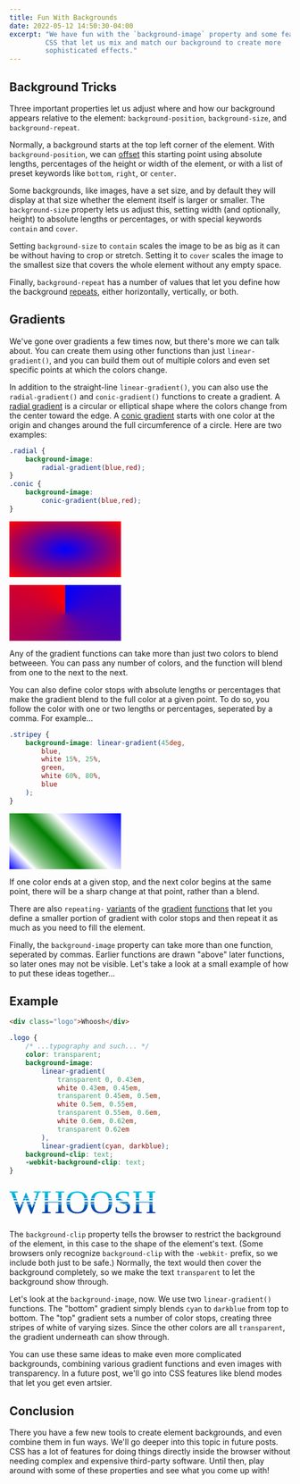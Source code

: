 ```yaml
---
title: Fun With Backgrounds
date: 2022-05-12 14:50:30-04:00
excerpt: "We have fun with the `background-image` property and some features of
         CSS that let us mix and match our background to create more
         sophisticated effects."
---
```



## Background Tricks
Three important properties let us adjust where and how our background appears
relative to the element: `background-position`, `background-size`, and
`background-repeat`.

Normally, a background starts at the top left corner of the element. With
`background-position`, we can [offset] this starting point using absolute
lengths, percentages of the height or width of the element, or with a list of
preset keywords like `bottom`, `right`, or `center`.

Some backgrounds, like images, have a set size, and by default they will display
at that size whether the element itself is larger or smaller. The
`background-size` property lets us adjust this, setting width (and optionally,
height) to absolute lengths or percentages, or with special keywords `contain`
and `cover`.

Setting `background-size` to `contain` scales the image to be as big as it can
be without having to crop or stretch. Setting it to `cover` scales the image to
the smallest size that covers the whole element without any empty space.

Finally, `background-repeat` has a number of values that let you define how the
background [repeats], either horizontally, vertically, or both.

## Gradients
We've gone over gradients a few times now, but there's more we can talk about.
You can create them using other functions than just `linear-gradient()`, and you
can build them out of multiple colors and even set specific points at which the
colors change.

In addition to the straight-line `linear-gradient()`, you can also use the
`radial-gradient()` and `conic-gradient()` functions to create a gradient. A
[radial gradient] is a circular or elliptical shape where the colors change from
the center toward the edge. A [conic gradient] starts with one color at the
origin and changes around the full circumference of a circle. Here are two
examples:

```css
.radial {
    background-image:
        radial-gradient(blue,red);
}
.conic {
    background-image:
        conic-gradient(blue,red);
}
```

<style>
.radial {
    background-image: radial-gradient(blue,red);
}
.conic {
    background-image: conic-gradient(blue,red);
}
.box {
    width: 200px;
    height: 100px;
    margin-bottom: 1em;
}
</style>

<div class="box radial"></div>
<div class="box conic"></div>

Any of the gradient functions can take more than just two colors to blend
betweeen. You can pass any number of colors, and the function will blend from
one to the next to the next.

You can also define color stops with absolute lengths or percentages that make
the gradient blend to the full color at a given point. To do so, you follow the
color with one or two lengths or percentages, seperated by a comma. For
example...

```css
.stripey {
    background-image: linear-gradient(45deg,
        blue, 
        white 15%, 25%, 
        green, 
        white 60%, 80%, 
        blue
    );
}
```

<style>
.stripey {
    height: 100px;
    width: 200px;
    background-image: linear-gradient(45deg,
        blue, 
        white 15%, 25%, 
        green, 
        white 60%, 80%, 
        blue
    );
}
</style>
<div class="stripey"></div>

If one color ends at a given stop, and the next color begins at the same point,
there will be a sharp change at that point, rather than a blend.

There are also `repeating-` [variants] of the [gradient] [functions] that let
you define a smaller portion of gradient with color stops and then repeat it as
much as you need to fill the element.

Finally, the `background-image` property can take more than one function,
seperated by commas. Earlier functions are drawn "above" later functions, so
later ones may not be visible. Let's take a look at a small example of how to
put these ideas together...


## Example

```html
<div class="logo">Whoosh</div>
```
```css
.logo {
    /* ...typography and such... */
    color: transparent;
    background-image:
        linear-gradient(
            transparent 0, 0.43em,
            white 0.43em, 0.45em,
            transparent 0.45em, 0.5em,
            white 0.5em, 0.55em,
            transparent 0.55em, 0.6em,
            white 0.6em, 0.62em,
            transparent 0.62em
        ),
        linear-gradient(cyan, darkblue);
    background-clip: text;
    -webkit-background-clip: text;
}
```

<style>
@import url('https://fonts.googleapis.com/css2?family=Exo+2:wght@900&display=swap');
.logo {
    all: initial;
    font-family: "Exo 2";
    font-size: 60px;
    color: transparent;
    text-transform: uppercase;
    background-image:
        linear-gradient(
            transparent 0, 0.43em,
            white 0.43em, 0.45em,
            transparent 0.45em, 0.5em,
            white 0.5em, 0.55em,
            transparent 0.55em, 0.6em,
            white 0.6em, 0.62em,
            transparent 0.62em
        ),
        linear-gradient(cyan, darkblue);
    background-clip: text;
    -webkit-background-clip: text;
}
</style>
<div class="logo">Whoosh</div>


The `background-clip` property tells the browser to restrict the background of
the element, in this case to the shape of the element's text. (Some browsers
only recognize `background-clip` with the `-webkit-` prefix, so we include both
just to be safe.) Normally, the text would then cover the background completely,
so we make the text `transparent` to let the background show through.

Let's look at the `background-image`, now. We use two `linear-gradient()`
functions. The "bottom" gradient simply blends `cyan` to `darkblue` from top
to bottom. The "top" gradient sets a number of color stops, creating three
stripes of white of varying sizes. Since the other colors are all `transparent`,
the gradient underneath can show through.

You can use these same ideas to make even more complicated backgrounds,
combining various gradient functions and even images with transparency. In a
future post, we'll go into CSS features like blend modes that let you get even
artsier.

## Conclusion
There you have a few new tools to create element backgrounds, and even combine 
them in fun ways. We'll go deeper into this topic in future posts. CSS has a lot
of features for doing things directly inside the browser without needing complex
and expensive third-party software. Until then, play around with some of these
properties and see what you come up with!

<!-- Links & References -->
[offset]: https://developer.mozilla.org/en-US/docs/Web/CSS/background-position#values
[repeats]: https://developer.mozilla.org/en-US/docs/Web/CSS/background-repeat
[radial gradient]: https://developer.mozilla.org/en-US/docs/Web/CSS/gradient/radial-gradient
[conic gradient]: https://developer.mozilla.org/en-US/docs/Web/CSS/gradient/conic-gradient
[variants]: https://developer.mozilla.org/en-US/docs/Web/CSS/gradient/repeating-linear-gradient
[gradient]: https://developer.mozilla.org/en-US/docs/Web/CSS/gradient/repeating-radial-gradient
[functions]: https://developer.mozilla.org/en-US/docs/Web/CSS/gradient/repeating-conic-gradient
